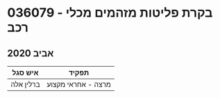 # 036079 - בקרת פליטות מזהמים מכלי רכב

## אביב 2020

| איש סגל | תפקיד |
| ---- | ---- |
| ברלין אלה | מרצה - אחראי מקצוע |

